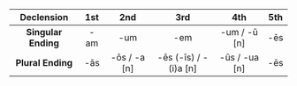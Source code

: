 |     Declension      | 1st | 2nd |  3rd  |       4th       | 5th |
| :-----------------: | :-: | :-: | :---: | :-------------: | :-: |
| **Singular Ending** | -am | -um  |  -em   | -um / -ū \[n\]  | -ēs |
|  **Plural Ending**  | -ās | -ōs / -a \[n\]| -ēs (-īs) / -(i)a \[n\] | -ūs / -ua \[n\] | -ēs |
